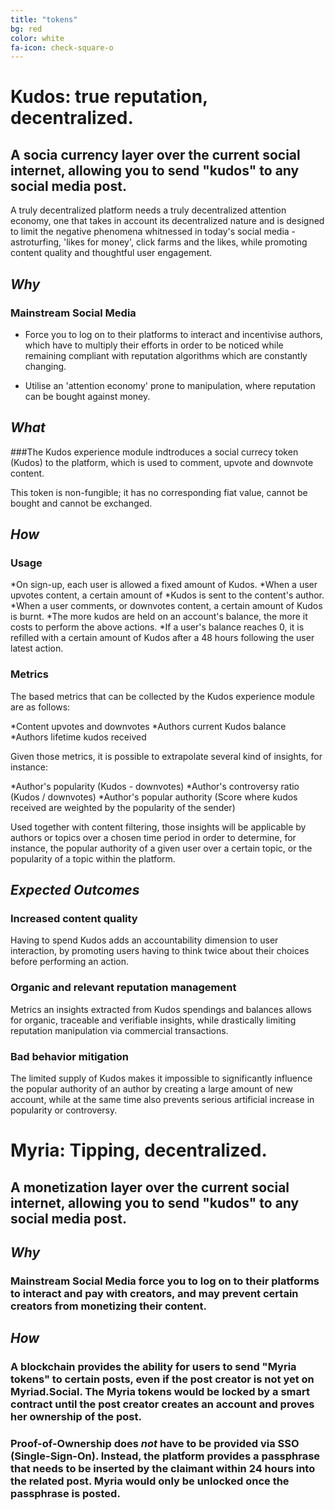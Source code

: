 ```yaml
---
title: "tokens"
bg: red
color: white
fa-icon: check-square-o
---
```


# Kudos: true reputation, decentralized.

## A socia currency layer over the current social internet, allowing you to send "kudos" to any social media post.  

A truly decentralized platform needs a truly decentralized attention economy, one that takes in account its decentralized nature and is designed to limit the negative phenomena whitnessed in today's social media -astroturfing, 'likes for money', click farms and the likes, while promoting content quality and thoughtful user engagement. 

## *Why* 

### Mainstream Social Media 

* Force you to log on to their platforms to interact and incentivise authors, which have to multiply their efforts in order to be noticed while remaining compliant with reputation algorithms which are constantly changing. 

* Utilise an 'attention economy' prone to manipulation, where reputation can be bought against money.  

## *What*

###The Kudos experience module indtroduces a social currecy token (Kudos) to the platform, which is used to comment, upvote and downvote content. 

This token is non-fungible; it has no corresponding fiat value, cannot be bought and cannot be exchanged. 

## *How*

### Usage

*On sign-up, each user is allowed a fixed amount of Kudos.
*When a user upvotes content, a certain amount of *Kudos is sent to the content's author.
*When a user comments, or downvotes content, a certain amount of Kudos is burnt. 
*The more kudos are held on an account's balance, the more it costs to perform the above actions. 
*If a user's balance reaches 0, it is refilled with a certain amount of Kudos after a 48 hours following the user latest action. 

### Metrics

The based metrics that can be collected by the Kudos experience module are as follows: 

*Content upvotes and downvotes
*Authors current Kudos balance
*Authors lifetime kudos received

Given those metrics, it is possible to extrapolate several kind of insights, for instance: 

*Author's popularity (Kudos - downvotes) 
*Author's controversy ratio (Kudos / downvotes)
*Author's popular authority (Score where kudos received are weighted by the popularity of the sender)

Used together with content filtering, those insights will be applicable by authors or topics over a chosen time period in order to determine, for instance, the popular authority of a given user over  a certain topic, or the popularity of a topic within the platform. 

## *Expected Outcomes*

### Increased content quality 
Having to spend Kudos adds an accountability dimension to user interaction, by promoting users having to think twice about their choices before performing an action. 

### Organic and relevant reputation management
Metrics an insights extracted from Kudos spendings and balances allows for organic, traceable and verifiable insights, while drastically limiting reputation manipulation via commercial transactions. 

### Bad behavior mitigation
The limited supply of Kudos makes it impossible to significantly influence the popular authority of an author by creating a large amount of new account, while at the same time also prevents serious artificial increase in popularity or controversy.

# Myria: Tipping, decentralized.

## A monetization layer over the current social internet, allowing you to send "kudos" to any social media post. 

## *Why* 

### Mainstream Social Media force you to log on to their platforms to interact and pay with creators, and may prevent certain creators from monetizing their content. 

## *How*

### A blockchain provides the ability for users to send "Myria tokens" to certain posts, even if the post creator is not yet on Myriad.Social. The Myria tokens would be locked by a smart contract until the post creator creates an account and proves her ownership of the post. 

### Proof-of-Ownership does *not* have to be provided via SSO (Single-Sign-On). Instead, the platform provides a passphrase that needs to be inserted by the claimant within 24 hours into the related post. Myria would only be unlocked once the passphrase is posted.

